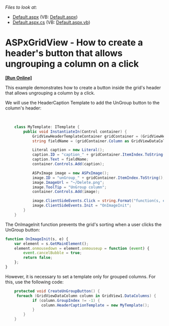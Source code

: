 <!-- default file list -->
*Files to look at*:

* [Default.aspx](./CS/WebSite/Default.aspx) (VB: [Default.aspx](./VB/WebSite/Default.aspx))
* [Default.aspx.cs](./CS/WebSite/Default.aspx.cs) (VB: [Default.aspx.vb](./VB/WebSite/Default.aspx.vb))
<!-- default file list end -->
# ASPxGridView - How to create a header's button that allows ungrouping a column on a click
<!-- run online -->
**[[Run Online]](https://codecentral.devexpress.com/e5149/)**
<!-- run online end -->


<p>This example demonstrates how to create a button inside the grid's header that allows ungrouping a column by a click.</p><p>We will use the HeaderCaption Template to add the UnGroup button to the column's header:</p><br />


```cs
    class MyTemplate: ITemplate {
        public void InstantiateIn(Control container) {
            GridViewHeaderTemplateContainer gridContainer = (GridViewHeaderTemplateContainer)container;
            string fieldName = (gridContainer.Column as GridViewDataColumn).FieldName;

            Literal caption = new Literal();
            caption.ID = "caption_" + gridContainer.ItemIndex.ToString();
            caption.Text = fieldName;
            container.Controls.Add(caption);

            ASPxImage image = new ASPxImage();
            image.ID = "unGroup_" + gridContainer.ItemIndex.ToString();
            image.ImageUrl = "~/Delete.png";
            image.ToolTip = "UnGroup column";
            container.Controls.Add(image);

            image.ClientSideEvents.Click = string.Format("function(s, e){{ gridView.UnGroup ('{0}'); }}", fieldName);
            image.ClientSideEvents.Init = "OnImageInit";
        }
    }

```

<p> The OnImageInit function prevents the grid's sorting when a user clicks the UnGroup button:</p>

```js
function OnImageInit(s, e) {
	var element = s.GetMainElement();
	element.onmousedown = element.onmouseup = function (event) {
		event.cancelBubble = true;
		return false;
	};
}

```

<p> However, it is necessary to set a template only for grouped columns. For this, use the following code:<br />


```cs
    protected void CreateUnGroupButton() { 
     foreach (GridViewDataColumn column in GridView1.DataColumns) {
            if (column.GroupIndex != -1) {
                column.HeaderCaptionTemplate = new MyTemplate();
            }
        }
    }
```

 </p>

<br/>


